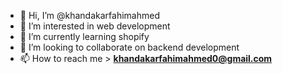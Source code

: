 - 👋 Hi, I’m @khandakarfahimahmed
- 👀 I’m interested in web development
- 🌱 I’m currently learning shopify 
- 💞️ I’m looking to collaborate on backend development
- 📫 How to reach me > **khandakarfahimahmed0@gmail.com**

<!---
khandakarfahimahmed/khandakarfahimahmed is a ✨ special ✨ repository because its `README.md` (this file) appears on your GitHub profile.
You can click the Preview link to take a look at your changes.
--->
